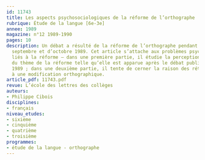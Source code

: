 ```yaml
---
id: 11743
title: Les aspects psychosociologiques de la réforme de l’orthographe
rubrique: Étude de la langue [6e-3e]
annee: 1989
magazine: n°12 1989-1990
pages: 10
description: Un débat a résulté de la réforme de l’orthographe pendant les mois de
  septembre et d’octobre 1989. Cet article s’attache aux problèmes psychosociologiques
  liés à la réforme – dans une première partie, il étudie la perception collective
  du thème de la réforme telle qu’elle est apparue après le débat public de la rentrée
  1989 ; dans une deuxième partie, il tente de cerner la raison des réticences individuelles
  à une modification orthographique.
article_pdf: 11743.pdf
revue: L’école des lettres des collèges
auteurs:
- Philippe Cibois
disciplines:
- français
niveau_etudes:
- sixième
- cinquième
- quatrième
- troisième
programmes:
- étude de la langue - orthographe
---
```

